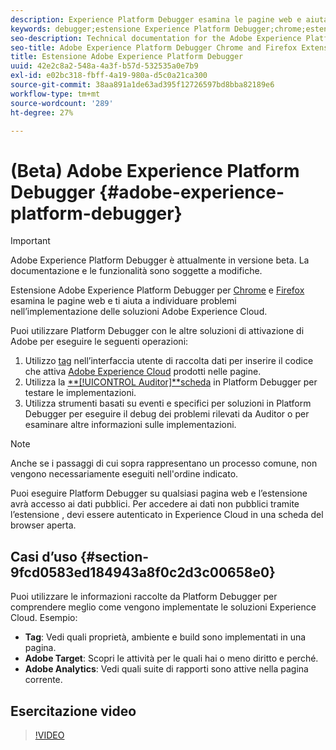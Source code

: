 ```yaml
---
description: Experience Platform Debugger esamina le pagine web e aiuta a individuare i problemi relativi all’implementazione delle soluzioni Experience Cloud.
keywords: debugger;estensione Experience Platform Debugger;chrome;estensione
seo-description: Technical documentation for the Adobe Experience Platform Debugger Chrome and Firefox Extension - examine your web pages and understand problems with your Experience Cloud solution mplementations
seo-title: Adobe Experience Platform Debugger Chrome and Firefox Extension
title: Estensione Adobe Experience Platform Debugger
uuid: 42e2c8a2-548a-4a3f-b57d-532535a0e7b9
exl-id: e02bc318-fbff-4a19-980a-d5c0a21ca300
source-git-commit: 38aa891a1de63ad395f12726597bd8bba82189e6
workflow-type: tm+mt
source-wordcount: '289'
ht-degree: 27%

---
```


# (Beta) Adobe Experience Platform Debugger {#adobe-experience-platform-debugger}

>[!IMPORTANT]
>
>Adobe Experience Platform Debugger è attualmente in versione beta. La documentazione e le funzionalità sono soggette a modifiche.

Estensione Adobe Experience Platform Debugger per [Chrome](https://chrome.google.com/webstore/detail/adobe-experience-cloud-de/ocdmogmohccmeicdhlhhgepeaijenapj) e [Firefox](https://addons.mozilla.org/it/firefox/addon/adobe-experience-platform-dbg/) esamina le pagine web e ti aiuta a individuare problemi nell’implementazione delle soluzioni Adobe Experience Cloud.

Puoi utilizzare Platform Debugger con le altre soluzioni di attivazione di Adobe per eseguire le seguenti operazioni:

1. Utilizzo [tag](https://experienceleague.adobe.com/docs/launch/using/home.html?lang=it) nell’interfaccia utente di raccolta dati per inserire il codice che attiva [Adobe Experience Cloud](https://docs.adobe.com/content/help/it-IT/core-services/interface/experience-cloud.html) prodotti nelle pagine.
1. Utilizza la [**[!UICONTROL Auditor]**scheda](./auditor.md) in Platform Debugger per testare le implementazioni.
1. Utilizza strumenti basati su eventi e specifici per soluzioni in Platform Debugger per eseguire il debug dei problemi rilevati da Auditor o per esaminare altre informazioni sulle implementazioni.

>[!NOTE]
>
>Anche se i passaggi di cui sopra rappresentano un processo comune, non vengono necessariamente eseguiti nell&#39;ordine indicato.

Puoi eseguire Platform Debugger su qualsiasi pagina web e l’estensione avrà accesso ai dati pubblici. Per accedere ai dati non pubblici tramite l’estensione , devi essere autenticato in Experience Cloud in una scheda del browser aperta.

## Casi d’uso {#section-9fcd0583ed184943a8f0c2d3c00658e0}

Puoi utilizzare le informazioni raccolte da Platform Debugger per comprendere meglio come vengono implementate le soluzioni Experience Cloud. Esempio:

* **Tag**: Vedi quali proprietà, ambiente e build sono implementati in una pagina.
* **Adobe Target**: Scopri le attività per le quali hai o meno diritto e perché.
* **Adobe Analytics**: Vedi quali suite di rapporti sono attive nella pagina corrente.

## Esercitazione video

>[!VIDEO](https://video.tv.adobe.com/v/32156?quality=12&learn=on)
